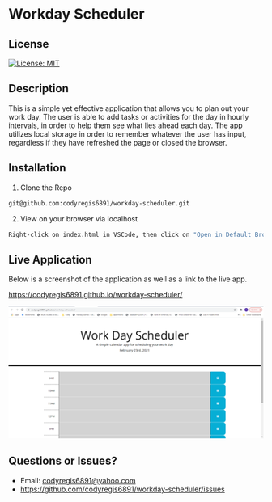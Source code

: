 # Workday Scheduler

## License

[![License: MIT](https://img.shields.io/badge/License-MIT-yellow.svg)](https://opensource.org/licenses/MIT)


## Description

This is a simple yet effective application that allows you to plan out your work day.  The user is able to add tasks or activities for the day in hourly intervals, in order to help them see what lies ahead each day.  The app utilizes local storage in order to remember whatever the user has input, regardless if they have refreshed the page or closed the browser.

## Installation

1. Clone the Repo
  ```sh
  git@github.com:codyregis6891/workday-scheduler.git
  ```
2. View on your browser via localhost
  ```sh
  Right-click on index.html in VSCode, then click on "Open in Default Browser"
  ```
  
## Live Application

Below is a screenshot of the application as well as a link to the live app.

https://codyregis6891.github.io/workday-scheduler/

![workday-hourly-schedule-screenshot](./images/scheduler-screenshot.png)


## Questions or Issues?

* Email: codyregis6891@yahoo.com
* https://github.com/codyregis6891/workday-scheduler/issues

